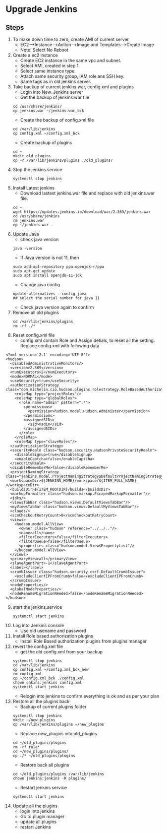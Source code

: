 # Upgrade Jenkins

## Steps
1. To make down time to zero, create AMI of current server
    - EC2-->Instance-->Action-->Image and Templates-->Create Image
    - Note: Select No Reboot
2. Create a ec2 instance
    - Create EC2 instance in the same vpc and subnet.
    - Select AMI, created in step 1.
    - Select same instance type.
    - Attach same security group, IAM role ans SSH key.
    - Same tags as in old jenkins server.
3. Take backup of current jenkins.war, config.xml and plugins
    - Login into New_Jenkins server
    - Get the backup of jenkins.war file
    ```
    cd /usr/share/jenkins/
    cp jenkins.war ~/jenkins.war_bck
    ```
    - Create the backup of config.xml file
    ```
    cd /var/lib/jenkins
    cp config.xml ~/config.xml_bck
    ```
    - Create backup of plugins
    ```
    cd ~
    mkdir old_plugins
    cp -r /var/lib/jenkins/plugins ./old_plugins/
    ```
4. Stop the jenkins.service
    ```
    systemctl stop jenkins
    ```
5. Install Latest jenkins
    - Download lastest jenkins.war file and replace with old jenkins.war file.
    ```
    cd ~
    wget https://updates.jenkins.io/download/war/2.369/jenkins.war
    cd /usr/share/jenkins
    rm jenkins.war
    cp ~/jenkins.war .
    ```
6. Update Java
    - check java version
    ```
    java -version
    ```
    - If Java version is not 11, then 
    ```
    sudo add-apt-repository ppa:openjdk-r/ppa
    sudo apt-get update
    sudo apt install openjdk-11-jdk
    ```
    - Change java config
    ```
    update-alternatives --config java
    ## select the serial number for java 11
    ```
    - Check java version again to confirm
7. Remove all old plugins
    ```
    cd /var/lib/jenkins/plugins
    rm -rf ./*
    ```
8. Reset config.xml file
    - config.xml contain Role and Assign detials, to reset all the setting. Replace config.xml with following data
```
<?xml version='2.1' encoding='UTF-8'?>
<hudson>
  <disabledAdministrativeMonitors/>
  <version>2.369</version>
  <numExecutors>2</numExecutors>
  <mode>NORMAL</mode>
  <useSecurity>true</useSecurity>
  <authorizationStrategy class="com.michelin.cio.hudson.plugins.rolestrategy.RoleBasedAuthorizationStrategy">
    <roleMap type="projectRoles"/>
    <roleMap type="globalRoles">
      <role name="admin" pattern=".*">
        <permissions>
          <permission>hudson.model.Hudson.Administer</permission>
        </permissions>
        <assignedSIDs>
          <sid>nadim</sid>
        </assignedSIDs>
      </role>
    </roleMap>
    <roleMap type="slaveRoles"/>
  </authorizationStrategy>
  <securityRealm class="hudson.security.HudsonPrivateSecurityRealm">
    <disableSignup>true</disableSignup>
    <enableCaptcha>false</enableCaptcha>
  </securityRealm>
  <disableRememberMe>false</disableRememberMe>
  <projectNamingStrategy class="jenkins.model.ProjectNamingStrategy$DefaultProjectNamingStrategy"/>
  <workspaceDir>${JENKINS_HOME}/workspace/${ITEM_FULL_NAME}</workspaceDir>
  <buildsDir>${ITEM_ROOTDIR}/builds</buildsDir>
  <markupFormatter class="hudson.markup.EscapedMarkupFormatter"/>
  <jdks/>
  <viewsTabBar class="hudson.views.DefaultViewsTabBar"/>
  <myViewsTabBar class="hudson.views.DefaultMyViewsTabBar"/>
  <clouds/>
  <scmCheckoutRetryCount>0</scmCheckoutRetryCount>
  <views>
    <hudson.model.AllView>
      <owner class="hudson" reference="../../.."/>
      <name>all</name>
      <filterExecutors>false</filterExecutors>
      <filterQueue>false</filterQueue>
      <properties class="hudson.model.View$PropertyList"/>
    </hudson.model.AllView>
  </views>
  <primaryView>all</primaryView>
  <slaveAgentPort>-1</slaveAgentPort>
  <label></label>
  <crumbIssuer class="hudson.security.csrf.DefaultCrumbIssuer">
    <excludeClientIPFromCrumb>false</excludeClientIPFromCrumb>
  </crumbIssuer>
  <nodeProperties/>
  <globalNodeProperties/>
  <nodeRenameMigrationNeeded>false</nodeRenameMigrationNeeded>
</hudson>
```
9. start the jenkins.service
    ```
    systemctl start jenkins
    ```
10. Log into Jenkins console
    - Use old usename and password
11. Install Role based authorization plugins
    - Install Role Based authorization plugins from plugins manager
12. revert the config.xml file
    - get the old config.xml from your backup
    ```
    systemctl stop jenkins
    cd /var/lib/jenkins
    cp config.xml ~/config.xml_bck_new
    rm config.xml
    cp ~/config.xml_bck ./config.xml
    chown enkins:jenkins config.xml
    systemctl start jenkins
    ```
    - Relogin into jenkins to confirm everything is ok and as per your plan
13. Restore all the plugins back
    - Backup of current plugins folder
    ```
    systemctl stop jenkins
    mkdir ~/new_plugins
    cp /var/lib/jenkins/plugins ~/new_plugins
    ```
    - Replace new_plugins into old_plugins
    ```
    cd ~/old_plugins/plugins
    rm -rf role*
    cd ~/new_plugins/plugins/
    cp ./* ~/old_plugins/plugins
    ```
    - Restore back all plugins
    ```
    cd ~/old_plugins/plugins /var/lib/jenkins
    chown jenkins:jenkins -R plugins/
    ```
    - Restart jenkins service
    ```
    systemctl start jenkins
    ```
16. Update all the plugins
    - login into jenkins
    - Go to plugin manager
    - update all plugins
    - restart Jenkins


